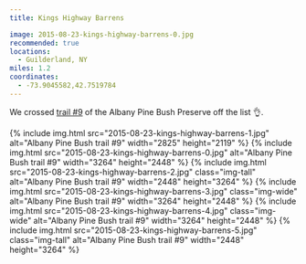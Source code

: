```yaml
---
title: Kings Highway Barrens

image: 2015-08-23-kings-highway-barrens-0.jpg
recommended: true
locations:
  - Guilderland, NY
miles: 1.2
coordinates:
  - -73.9045582,42.7519784
---
```


We crossed [trail #9](http://www.albanypinebush.org/recreation-center/trails-maps-and-conditions) of the Albany Pine Bush Preserve off the list :ok_hand:.

<div class="photos">
{% include img.html src="2015-08-23-kings-highway-barrens-1.jpg" alt="Albany Pine Bush trail #9" width="2825" height="2119" %}
{% include img.html src="2015-08-23-kings-highway-barrens-0.jpg" alt="Albany Pine Bush trail #9" width="3264" height="2448" %}
{% include img.html src="2015-08-23-kings-highway-barrens-2.jpg" class="img-tall" alt="Albany Pine Bush trail #9" width="2448" height="3264" %}
{% include img.html src="2015-08-23-kings-highway-barrens-3.jpg" class="img-wide" alt="Albany Pine Bush trail #9" width="3264" height="2448" %}
{% include img.html src="2015-08-23-kings-highway-barrens-4.jpg" class="img-wide" alt="Albany Pine Bush trail #9" width="3264" height="2448" %}
{% include img.html src="2015-08-23-kings-highway-barrens-5.jpg" class="img-tall" alt="Albany Pine Bush trail #9" width="2448" height="3264" %}
</div>
